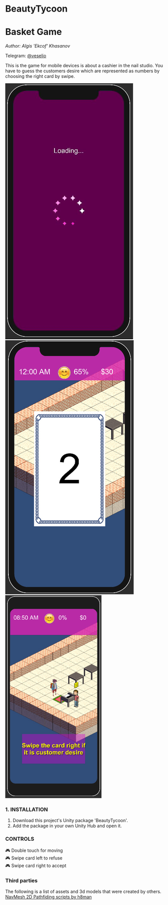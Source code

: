 # BeautyTycoon
# Basket Game

*Author: Algis 'Ekcof' Khasanov* 

Telegram: [@veselio](https://t.me/veselio)

This is the game for mobile devices is about a cashier in the nail studio. You have to guess the customers desire which are represented as numbers by choosing the right card by swipe.

![Screen](https://github.com/Ekcof/BeautyTycoon/blob/main/Screen00.jpg)
![Screen](https://github.com/Ekcof/BeautyTycoon/blob/main/Screen01.jpg)
![Screen](https://github.com/Ekcof/BeautyTycoon/blob/main/Screen02.jpg)
### 1. INSTALLATION
1. Download this project's Unity package 'BeautyTycoon'.
2. Add the package in your own Unity Hub and open it.


### CONTROLS

:video_game: Double touch for moving<br />
:video_game: Swipe card left to refuse<br />
:video_game: Swipe card right to accept<br />


### Third parties
The following is a list of assets and 3d models that were created by others.<br />
[NavMesh 2D Pathfiding scripts by h8man](https://github.com/h8man/NavMeshPlus)

